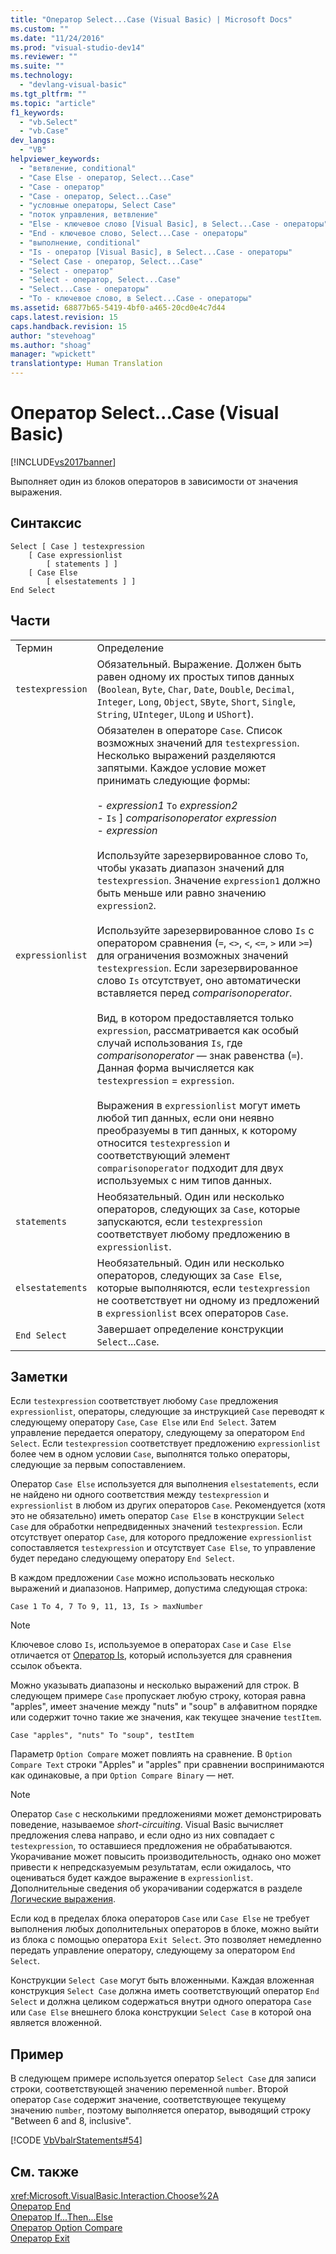 ```yaml
---
title: "Оператор Select...Case (Visual Basic) | Microsoft Docs"
ms.custom: ""
ms.date: "11/24/2016"
ms.prod: "visual-studio-dev14"
ms.reviewer: ""
ms.suite: ""
ms.technology: 
  - "devlang-visual-basic"
ms.tgt_pltfrm: ""
ms.topic: "article"
f1_keywords: 
  - "vb.Select"
  - "vb.Case"
dev_langs: 
  - "VB"
helpviewer_keywords: 
  - "ветвление, conditional"
  - "Case Else - оператор, Select...Case"
  - "Case - оператор"
  - "Case - оператор, Select...Case"
  - "условные операторы, Select Case"
  - "поток управления, ветвление"
  - "Else - ключевое слово [Visual Basic], в Select...Case - операторы"
  - "End - ключевое слово, Select...Case - операторы"
  - "выполнение, conditional"
  - "Is - оператор [Visual Basic], в Select...Case - операторы"
  - "Select Case - оператор, Select...Case"
  - "Select - оператор"
  - "Select - оператор, Select...Case"
  - "Select...Case - операторы"
  - "To - ключевое слово, в Select...Case - операторы"
ms.assetid: 68877b65-5419-4bf0-a465-20cd0e4c7d44
caps.latest.revision: 15
caps.handback.revision: 15
author: "stevehoag"
ms.author: "shoag"
manager: "wpickett"
translationtype: Human Translation
---
```

# Оператор Select...Case (Visual Basic)
[!INCLUDE[vs2017banner](../../../csharp/includes/vs2017banner.md)]

Выполняет один из блоков операторов в зависимости от значения выражения.  
  
## Синтаксис  
  
```  
Select [ Case ] testexpression  
    [ Case expressionlist  
        [ statements ] ]  
    [ Case Else  
        [ elsestatements ] ]  
End Select  
```  
  
## Части  
  
|||  
|-|-|  
|Термин|Определение|  
|`testexpression`|Обязательный.  Выражение.  Должен быть равен одному их простых типов данных \(`Boolean`, `Byte`, `Char`, `Date`, `Double`, `Decimal`, `Integer`, `Long`, `Object`, `SByte`, `Short`, `Single`, `String`, `UInteger`, `ULong` и `UShort`\).|  
|`expressionlist`|Обязателен в операторе `Case`.  Список возможных значений для `testexpression`.  Несколько выражений разделяются запятыми.  Каждое условие может принимать следующие формы:<br /><br /> -   *expression1* `To` *expression2*<br />-   `Is` \] *comparisonoperator* *expression*<br />-   *expression*<br /><br /> Используйте зарезервированное слово `To`, чтобы указать диапазон значений для `testexpression`.  Значение `expression1` должно быть меньше или равно значению `expression2`.<br /><br /> Используйте зарезервированное слово `Is` с оператором сравнения \(`=`, `<>`, `<`, `<=`, `>` или `>=`\) для ограничения возможных значений `testexpression`.  Если зарезервированное слово `Is` отсутствует, оно автоматически вставляется перед *comparisonoperator*.<br /><br /> Вид, в котором предоставляется только `expression`, рассматривается как особый случай использования `Is`, где *comparisonoperator* — знак равенства \(`=`\).  Данная форма вычисляется как `testexpression` \= `expression`.<br /><br /> Выражения в `expressionlist` могут иметь любой тип данных, если они неявно преобразуемы в тип данных, к которому относится `testexpression` и соответствующий элемент `comparisonoperator` подходит для двух используемых с ним типов данных.|  
|`statements`|Необязательный.  Один или несколько операторов, следующих за `Case`, которые запускаются, если `testexpression` соответствует любому предложению в `expressionlist`.|  
|`elsestatements`|Необязательный.  Один или несколько операторов, следующих за `Case Else`, которые выполняются, если `testexpression` не соответствует ни одному из предложений в `expressionlist` всех операторов `Case`.|  
|`End Select`|Завершает определение конструкции `Select`...`Case`.|  
  
## Заметки  
 Если `testexpression` соответствует любому `Case` предложения `expressionlist`, операторы, следующие за инструкцией `Case` переводят к следующему оператору `Case`, `Case Else` или `End Select`.  Затем управление передается оператору, следующему за оператором `End Select`.  Если `testexpression` соответствует предложению `expressionlist` более чем в одном условии `Case`, выполнятся только операторы, следующие за первым сопоставлением.  
  
 Оператор `Case Else` используется для выполнения `elsestatements`, если не найдено ни одного соответствия между `testexpression` и `expressionlist` в любом из других операторов `Case`.  Рекомендуется \(хотя это не обязательно\) иметь оператор `Case Else` в конструкции `Select Case` для обработки непредвиденных значений `testexpression`.  Если отсутствует оператор `Case`, для которого предложение `expressionlist` сопоставляется `testexpression` и отсутствует `Case Else`, то управление будет передано следующему оператору `End Select`.  
  
 В каждом предложении `Case` можно использовать несколько выражений и диапазонов.  Например, допустима следующая строка:  
  
 `Case 1 To 4, 7 To 9, 11, 13, Is > maxNumber`  
  
> [!NOTE]
>  Ключевое слово `Is`, используемое в операторах `Case` и `Case Else` отличается от [Оператор Is](../../../visual-basic/language-reference/operators/is-operator.md), который используется для сравнения ссылок объекта.  
  
 Можно указывать диапазоны и несколько выражений для строк.  В следующем примере `Case` пропускает любую строку, которая равна "apples", имеет значение между "nuts" и "soup" в алфавитном порядке или содержит точно такие же значения, как текущее значение `testItem`.  
  
 `Case "apples", "nuts" To "soup", testItem`  
  
 Параметр `Option Compare` может повлиять на сравнение.  В `Option Compare Text` строки "Apples" и "apples" при сравнении воспринимаются как одинаковые, а при `Option Compare Binary` — нет.  
  
> [!NOTE]
>  Оператор `Case` с несколькими предложениями может демонстрировать поведение, называемое *short\-circuiting*.  Visual Basic вычисляет предложения слева направо, и если одно из них совпадает с `testexpression`, то оставшиеся предложения не обрабатываются.  Укорачивание может повысить производительность, однако оно может привести к непредсказуемым результатам, если ожидалось, что оцениваться будет каждое выражение в `expressionlist`.  Дополнительные сведения об укорачивании содержатся в разделе [Логические выражения](../../../visual-basic/programming-guide/language-features/operators-and-expressions/boolean-expressions.md).  
  
 Если код в пределах блока операторов `Case` или `Case Else` не требует выполнения любых дополнительных операторов в блоке, можно выйти из блока с помощью оператора `Exit Select`.  Это позволяет немедленно передать управление оператору, следующему за оператором `End Select`.  
  
 Конструкции `Select Case` могут быть вложенными.  Каждая вложенная конструкция `Select Case` должна иметь соответствующий оператор `End Select` и должна целиком содержаться внутри одного оператора `Case` или `Case Else` внешнего блока конструкции `Select Case` в которой она является вложенной.  
  
## Пример  
 В следующем примере используется оператор `Select Case` для записи строки, соответствующей значению переменной `number`.  Второй оператор `Case` содержит значение, соответствующее текущему значению `number`, поэтому выполняется оператор, выводящий строку "Between 6 and 8, inclusive".  
  
 [!CODE [VbVbalrStatements#54](../CodeSnippet/VS_Snippets_VBCSharp/VbVbalrStatements#54)]  
  
## См. также  
 <xref:Microsoft.VisualBasic.Interaction.Choose%2A>   
 [Оператор End](../../../visual-basic/language-reference/statements/end-statement.md)   
 [Оператор If...Then...Else](../../../visual-basic/language-reference/statements/if-then-else-statement.md)   
 [Оператор Option Compare](../../../visual-basic/language-reference/statements/option-compare-statement.md)   
 [Оператор Exit](../../../visual-basic/language-reference/statements/exit-statement.md)